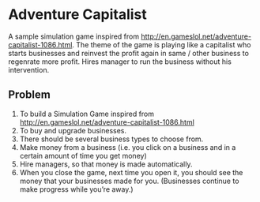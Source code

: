# Adventure Capitalist
A sample simulation game inspired from http://en.gameslol.net/adventure-capitalist-1086.html. The theme of the game is playing like a capitalist who starts businesses and reinvest the profit again in same / other business to regenrate more profit. Hires manager to run the business without his intervention.

## Problem
1. To build a Simulation Game inspired from http://en.gameslol.net/adventure-capitalist-1086.html
2. To buy and upgrade businesses.
3. There should be several business types to choose from.
4. Make money from a business  (i.e. you click on a business and in a certain amount of time you get money)
5. Hire managers, so that money is made automatically.
6. When you close the game, next time you open it, you should see the money that your businesses made for you. (Businesses continue to make progress while you’re away.)

